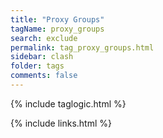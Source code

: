 ```yaml
---
title: "Proxy Groups"
tagName: proxy_groups
search: exclude
permalink: tag_proxy_groups.html
sidebar: clash
folder: tags
comments: false
---
```

{% include taglogic.html %}

{% include links.html %}
